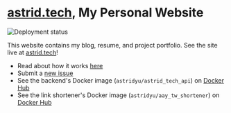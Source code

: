 # [astrid.tech](https://astrid.tech), My Personal Website

![Deployment status](https://github.com/Plenglin/astrid.tech/workflows/Deploy/badge.svg?branch=main)

This website contains my blog, resume, and project portfolio. See the site live at [astrid.tech](https://astrid.tech)!

- Read about how it works [here](https://astrid.tech/projects/astrid-tech)
- Submit a [new issue](https://github.com/plenglin/astrid.tech/issues/new)
- See the backend's Docker image (`astridyu/astrid_tech_api`) on [Docker Hub](https://hub.docker.com/repository/docker/astridyu/astrid_tech_api)
- See the link shortener's Docker image (`astridyu/aay_tw_shortener`) on [Docker Hub](https://hub.docker.com/repository/docker/astridyu/aay_tw_shortener)
